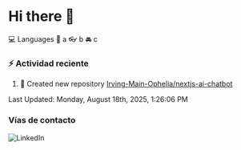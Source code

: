 # Hi there 👋

:computer: Languages
:pencil: a
:eyeglasses: b
:oncoming_automobile: c

### :zap: Actividad reciente
<!--RECENT_ACTIVITY:start-->
1. 📔 Created new repository [Irving-Main-Ophelia/nextjs-ai-chatbot](https://github.com/Irving-Main-Ophelia/nextjs-ai-chatbot)<br>
<!--RECENT_ACTIVITY:end-->
<!--RECENT_ACTIVITY:last_update-->
Last Updated: Monday, August 18th, 2025, 1:26:06 PM
<!--RECENT_ACTIVITY:last_update_end-->

### Vías de contacto

![LinkedIn](https://www.linkedin.com/in/irving-hernández-226846205/)
